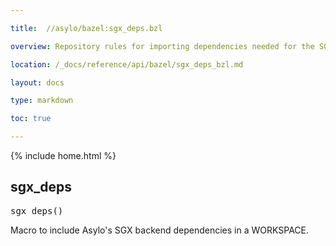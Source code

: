 ```yaml
---

title:  //asylo/bazel:sgx_deps.bzl

overview: Repository rules for importing dependencies needed for the SGX backends

location: /_docs/reference/api/bazel/sgx_deps_bzl.md

layout: docs

type: markdown

toc: true

---
```

{% include home.html %}
<!-- Generated with Stardoc: http://skydoc.bazel.build -->

<a name="#sgx_deps"></a>

## sgx_deps

<pre>
sgx_deps()
</pre>

Macro to include Asylo's SGX backend dependencies in a WORKSPACE.



